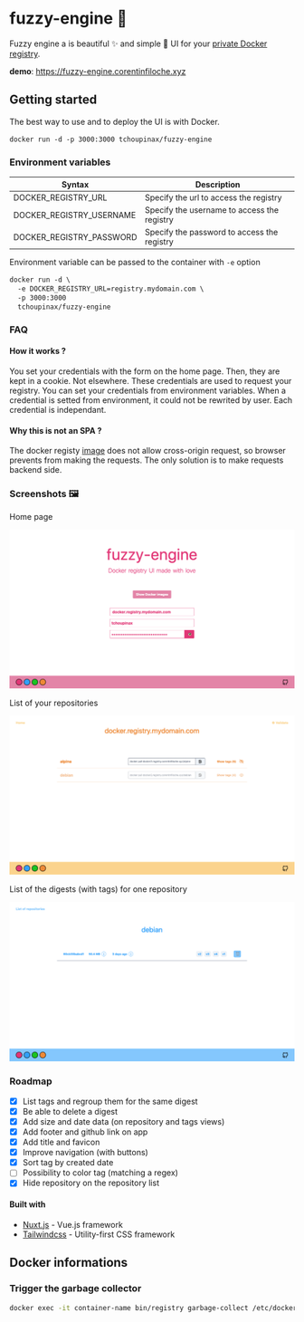 # fuzzy-engine 🐳

Fuzzy engine a is beautiful ✨ and simple 🐹 UI for your [private Docker registry](https://hub.docker.com/_/registry).

**demo**: https://fuzzy-engine.corentinfiloche.xyz

## Getting started

The best way to use and to deploy the UI is with Docker.

```
docker run -d -p 3000:3000 tchoupinax/fuzzy-engine
```

### Environment variables

| Syntax                   | Description                                 |
| ------------------------ | ------------------------------------------- |
| DOCKER_REGISTRY_URL      | Specify the url to access the registry      |
| DOCKER_REGISTRY_USERNAME | Specify the username to access the registry |
| DOCKER_REGISTRY_PASSWORD | Specify the password to access the registry |
Environment variable can be passed to the container with `-e` option 

```
docker run -d \
  -e DOCKER_REGISTRY_URL=registry.mydomain.com \
  -p 3000:3000 
  tchoupinax/fuzzy-engine
```

### FAQ

#### How it works ?

You set your credentials with the form on the home page. Then, they are kept in a cookie. Not elsewhere. These credentials are used to request your registry. You can set your credentials from environment variables. When a credential is setted from environment, it could not be rewrited by user. Each credential is independant.

#### Why this is not an SPA ?

The docker registy [image](https://hub.docker.com/_/registry) does not allow cross-origin request, so browser prevents from making the requests. The only solution is to make requests backend side.

### Screenshots 🖼

Home page

![Home page](./.github/home.png)

List of your repositories

![Home page](./.github/list-filtered.png)

List of the digests (with tags) for one repository

![Home page](./.github/tags.png)

### Roadmap

* [x] List tags and regroup them for the same digest
* [x] Be able to delete a digest
* [x] Add size and date data (on repository and tags views)
* [x] Add footer and github link on app
* [x] Add title and favicon
* [x] Improve navigation (with buttons)
* [x] Sort tag by created date
* [ ] Possibility to color tag (matching a regex)
* [x] Hide repository on the repository list

#### Built with

* [Nuxt.js](https://nuxtjs.org/) - Vue.js framework
* [Tailwindcss](https://tailwindcss.com/) - Utility-first CSS framework

## Docker informations

### Trigger the garbage collector

```bash
docker exec -it container-name bin/registry garbage-collect /etc/docker/registry/config.yml
```
